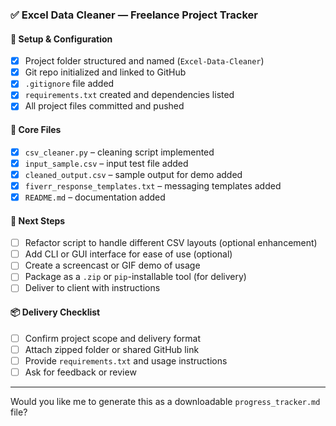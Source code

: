 ### ✅ Excel Data Cleaner — Freelance Project Tracker

#### 🔧 Setup & Configuration

* [x] Project folder structured and named (`Excel-Data-Cleaner`)
* [x] Git repo initialized and linked to GitHub
* [x] `.gitignore` file added
* [x] `requirements.txt` created and dependencies listed
* [x] All project files committed and pushed

#### 📄 Core Files

* [x] `csv_cleaner.py` – cleaning script implemented
* [x] `input_sample.csv` – input test file added
* [x] `cleaned_output.csv` – sample output for demo added
* [x] `fiverr_response_templates.txt` – messaging templates added
* [x] `README.md` – documentation added

#### 🚀 Next Steps

* [ ] Refactor script to handle different CSV layouts (optional enhancement)
* [ ] Add CLI or GUI interface for ease of use (optional)
* [ ] Create a screencast or GIF demo of usage
* [ ] Package as a `.zip` or `pip`-installable tool (for delivery)
* [ ] Deliver to client with instructions

#### 📦 Delivery Checklist

* [ ] Confirm project scope and delivery format
* [ ] Attach zipped folder or shared GitHub link
* [ ] Provide `requirements.txt` and usage instructions
* [ ] Ask for feedback or review

---

Would you like me to generate this as a downloadable `progress_tracker.md` file?
